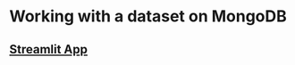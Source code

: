 # Working with a dataset on MongoDB

## [Streamlit App](https://share.streamlit.io/soyda/techia_mongodb/main/cars_streamlit.py)
